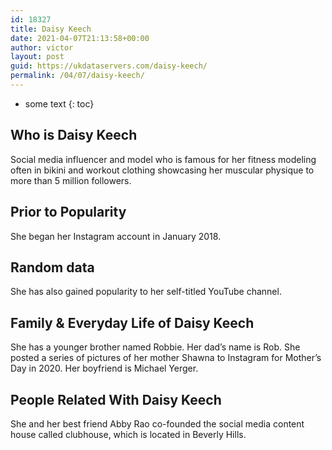 ```yaml
---
id: 18327
title: Daisy Keech
date: 2021-04-07T21:13:58+00:00
author: victor
layout: post
guid: https://ukdataservers.com/daisy-keech/
permalink: /04/07/daisy-keech/
---
```


* some text
{: toc}


## Who is Daisy Keech



Social media influencer and model who is famous for her fitness modeling often in bikini and workout clothing showcasing her muscular physique to more than 5 million followers. 

                
                
                
## Prior to Popularity



She began her Instagram account in January 2018. 

                
                
                
## Random data



She has also gained popularity to her self-titled YouTube channel. 

                
                
                
## Family & Everyday Life of Daisy Keech



She has a younger brother named Robbie. Her dad&#8217;s name is Rob. She posted a series of pictures of her mother Shawna to Instagram for Mother&#8217;s Day in 2020. Her boyfriend is Michael Yerger.

                
                
                
## People Related With Daisy Keech



She and her best friend Abby Rao co-founded the social media content house called clubhouse, which is located in Beverly Hills.

                
              
            
          
          
          
